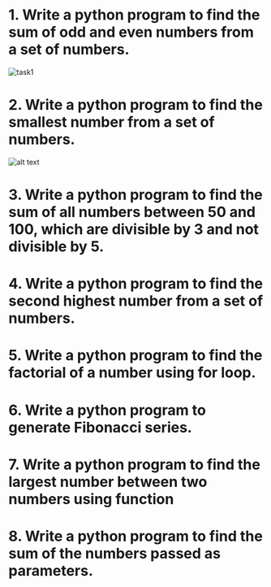 # 1. Write a python program to find the sum of odd and even numbers from a set of numbers.
![task1](https://prnt.sc/c-G4Du3jwcw-)

# 2. Write a python program to find the smallest number from a set of numbers.
![alt text](https://woodesign.ie/cdn/shop/collections/umage-woo-design.jpg?v=1707259207&width=2048)

# 3. Write a python program to find the sum of all numbers between 50 and 100, which are divisible by 3 and not divisible by 5.


# 4. Write a python program to find the second highest number from a set of numbers.


# 5. Write a python program to find the factorial of a number using for loop.


# 6. Write a python program to generate Fibonacci series.


# 7. Write a python program to find the largest number between two numbers using function


# 8. Write a python program to find the sum of the numbers passed as parameters.
